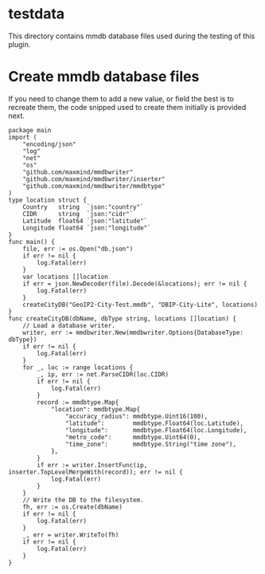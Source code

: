 # testdata
This directory contains mmdb database files used during the testing of this plugin.

# Create mmdb database files
If you need to change them to add a new value, or field the best is to recreate them, the code snipped used to create them initially is provided next.

```golang
package main
import (
	"encoding/json"
	"log"
	"net"
	"os"
	"github.com/maxmind/mmdbwriter"
	"github.com/maxmind/mmdbwriter/inserter"
	"github.com/maxmind/mmdbwriter/mmdbtype"
)
type location struct {
	Country   string  `json:"country"`
	CIDR      string  `json:"cidr"`
	Latitude  float64 `json:"latitude"`
	Longitude float64 `json:"longitude"`
}
func main() {
	file, err := os.Open("db.json")
	if err != nil {
		log.Fatal(err)
	}
	var locations []location
	if err = json.NewDecoder(file).Decode(&locations); err != nil {
		log.Fatal(err)
	}
	createCityDB("GeoIP2-City-Test.mmdb", "DBIP-City-Lite", locations)
}
func createCityDB(dbName, dbType string, locations []location) {
	// Load a database writer.
	writer, err := mmdbwriter.New(mmdbwriter.Options{DatabaseType: dbType})
	if err != nil {
		log.Fatal(err)
	}
	for _, loc := range locations {
		_, ip, err := net.ParseCIDR(loc.CIDR)
		if err != nil {
			log.Fatal(err)
		}
		record := mmdbtype.Map{
			"location": mmdbtype.Map{
				"accuracy_radius": mmdbtype.Uint16(100),
				"latitude":        mmdbtype.Float64(loc.Latitude),
				"longitude":       mmdbtype.Float64(loc.Longitude),
				"metro_code":      mmdbtype.Uint64(0),
				"time_zone":       mmdbtype.String("time zone"),
			},
		}
		if err := writer.InsertFunc(ip, inserter.TopLevelMergeWith(record)); err != nil {
			log.Fatal(err)
		}
	}
	// Write the DB to the filesystem.
	fh, err := os.Create(dbName)
	if err != nil {
		log.Fatal(err)
	}
	_, err = writer.WriteTo(fh)
	if err != nil {
		log.Fatal(err)
	}
}
```